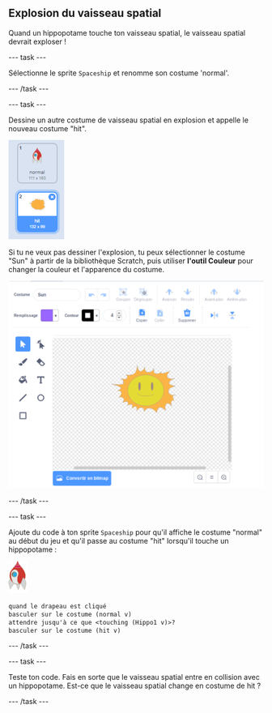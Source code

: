 ## Explosion du vaisseau spatial

Quand un hippopotame touche ton vaisseau spatial, le vaisseau spatial devrait exploser !

\--- task \---

Sélectionne le sprite `Spaceship` et renomme son costume 'normal'.

\--- /task \---

\--- task \---

Dessine un autre costume de vaisseau spatial en explosion et appelle le nouveau costume "hit".

![capture d'écran](images/invaders-spaceship-costumes.png)

Si tu ne veux pas dessiner l'explosion, tu peux sélectionner le costume "Sun" à partir de la bibliothèque Scratch, puis utiliser **l'outil Couleur** pour changer la couleur et l'apparence du costume.

![capture d'écran](images/invaders-sun.png)

\--- /task \---

\--- task \---

Ajoute du code à ton sprite `Spaceship` pour qu'il affiche le costume "normal" au début du jeu et qu'il passe au costume "hit" lorsqu'il touche un hippopotame :

![sprite de roquette](images/rocket-sprite.png)

```blocks3
quand le drapeau est cliqué
basculer sur le costume (normal v)
attendre jusqu'à ce que <touching (Hippo1 v)>?
basculer sur le costume (hit v)
```

\--- /task \---

\--- task \---

Teste ton code. Fais en sorte que le vaisseau spatial entre en collision avec un hippopotame. Est-ce que le vaisseau spatial change en costume de hit ?

\--- /task \---
